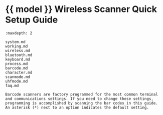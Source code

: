 # {{ model }} Wireless Scanner Quick Setup Guide
```{toctree}
:maxdepth: 2

system.md
working.md
wireless.md
bluetooth.md
keyboard.md
process.md
barcode.md
character.md
scanmode.md
uhfmode.md
faq.md

```

```{note}
Barcode scanners are factory programmed for the most common terminal and communications settings. If you need to change these settings, programming is accomplished by scanning the bar codes in this guide. An asterisk (*) next to an option indicates the default setting.
```